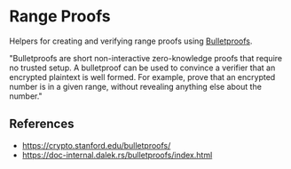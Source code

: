 # Range Proofs

Helpers for creating and verifying range proofs using [Bulletproofs](https://doc-internal.dalek.rs/bulletproofs/index.html).

"Bulletproofs are short non-interactive zero-knowledge proofs that require no trusted setup. A bulletproof can be used to convince a verifier that an encrypted plaintext is well formed. For example, prove that an encrypted number is in a given range, without revealing anything else about the number."

## References
- https://crypto.stanford.edu/bulletproofs/
- https://doc-internal.dalek.rs/bulletproofs/index.html
